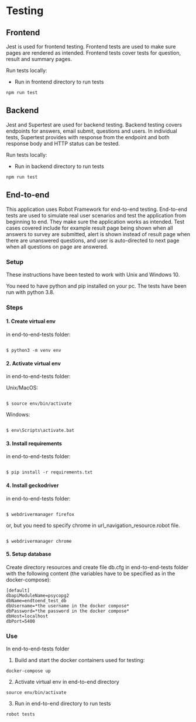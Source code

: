 # Testing

## Frontend

Jest is used for frontend testing. Frontend tests are used to make sure pages are rendered as intended. Frontend tests cover tests for question, result and summary pages.

Run tests locally:

- Run in frontend directory to run tests

```
npm run test
```

## Backend

Jest and Supertest are used for backend testing. Backend testing covers endpoints for answers, email submit, questions and users. In individual tests, Supertest provides with response from the endpoint and both response body and HTTP status can be tested.

Run tests locally:

- Run in backend directory to run tests

```
npm run test
```

## End-to-end

This application uses Robot Framework for end-to-end testing. End-to-end tests are used to simulate real user scenarios and test the application from beginning to end. They make sure the application works as intended. Test cases covered include for example result page being shown when all answers to survey are submitted, alert is shown instead of result page when there are unanswered questions, and user is auto-directed to next page when all questions on page are answered.

### Setup

These instructions have been tested to work with Unix and Windows 10.

You need to have python and pip installed on your pc. The tests have been run with python 3.8.

### Steps

#### 1. Create virtual env

in end-to-end-tests folder:

```console

$ python3 -m venv env

```

#### 2. Activate virtual env

in end-to-end-tests folder:

Unix/MacOS:

```console

$ source env/bin/activate

```

Windows:

```console

$ env\Scripts\activate.bat

```

#### 3. Install requirements

in end-to-end-tests folder:

```console

$ pip install -r requirements.txt

```

#### 4. Install geckodriver

in end-to-end-tests folder:

```console

$ webdrivermanager firefox

```
or, but you need to specify chrome in url_navigation_resource.robot file.
```console

$ webdrivermanager chrome

```

#### 5. Setup database

Create directory resources and create file db.cfg in end-to-end-tests folder with the following content (the variables have to be specified as in the docker-compose):

```
[default]
dbapiModuleName=psycopg2
dbName=endtoend_test_db
dbUsername=*the username in the docker compose*
dbPassword=*the password in the docker compose*
dbHost=localhost
dbPort=5400
```

### Use

In end-to-end-tests folder

1. Build and start the docker containers used for testing:

```
docker-compose up
```

2. Activate virtual env in end-to-end directory

```
source env/bin/activate
```

3. Run in end-to-end directory to run tests

```
robot tests
```

